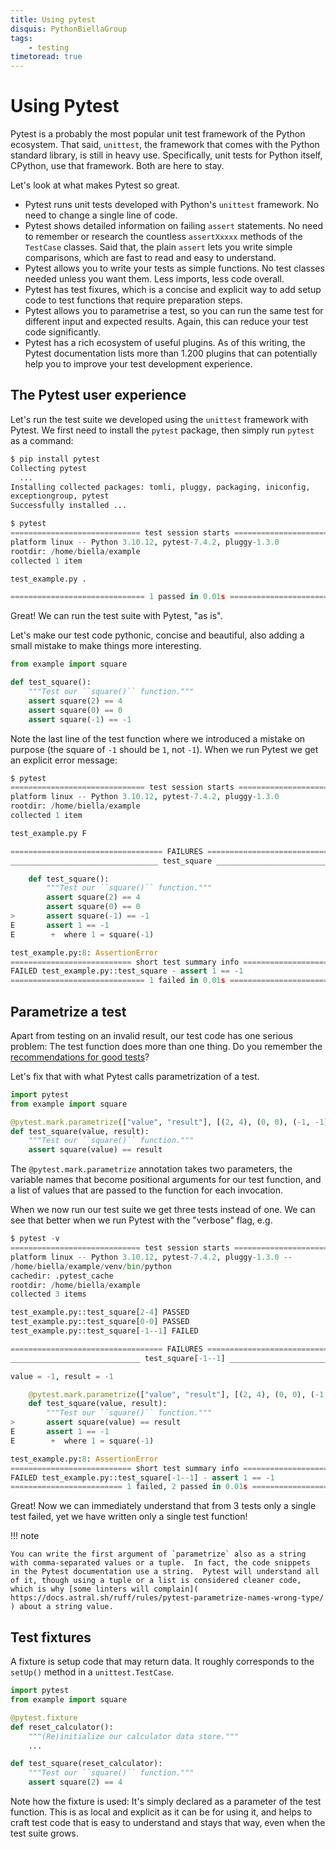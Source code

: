 ```yaml
---
title: Using pytest
disquis: PythonBiellaGroup
tags:
    - testing
timetoread: true
---
```


# Using Pytest

Pytest is a probably the most popular unit test framework of the Python
ecosystem.  That said, `unittest`, the framework that comes with the
Python standard library, is still in heavy use.  Specifically, unit tests
for Python itself, CPython, use that framework.  Both are here to stay.

Let's look at what makes Pytest so great.

- Pytest runs unit tests developed with Python's `unittest` framework.
  No need to change a single line of code.
- Pytest shows detailed information on failing `assert` statements. No
  need to remember or research the countless `assertXxxxx` methods of the
  `TestCase` classes.  Said that, the plain `assert` lets you write
  simple comparisons, which are fast to read and easy to understand.
- Pytest allows you to write your tests as simple functions.  No test
  classes needed unless you want them.  Less imports, less code overall.
- Pytest has test fixures, which is a concise and explicit way to add
  setup code to test functions that require preparation steps.
- Pytest allows you to parametrise a test, so you can run the same test
  for different input and expected results.  Again, this can reduce your
  test code significantly.
- Pytest has a rich ecosystem of useful plugins.  As of this writing, the
  Pytest documentation lists more than 1.200 plugins that can potentially
  help you to improve your test development experience.

## The Pytest user experience

Let's run the test suite we developed using the `unittest` framework with
Pytest.  We first need to install the `pytest` package, then simply run
`pytest` as a command:

```python
$ pip install pytest
Collecting pytest
  ...
Installing collected packages: tomli, pluggy, packaging, iniconfig,
exceptiongroup, pytest
Successfully installed ...
```

```python
$ pytest
============================= test session starts =============================
platform linux -- Python 3.10.12, pytest-7.4.2, pluggy-1.3.0
rootdir: /home/biella/example
collected 1 item

test_example.py .                                                       [100%]

============================== 1 passed in 0.01s ==============================
```

Great!  We can run the test suite with Pytest, "as is".

Let's make our test code pythonic, concise and beautiful, also adding a
small mistake to make things more interesting.

```python
from example import square

def test_square():
    """Test our ``square()`` function."""
    assert square(2) == 4
    assert square(0) == 0
    assert square(-1) == -1
```

Note the last line of the test function where we introduced a mistake on
purpose (the square of `-1` should be `1`, not `-1`).  When we run Pytest
we get an explicit error message:

```python
$ pytest
============================== test session starts ============================
platform linux -- Python 3.10.12, pytest-7.4.2, pluggy-1.3.0
rootdir: /home/biella/example
collected 1 item

test_example.py F                                                       [100%]

================================== FAILURES ===================================
_________________________________ test_square _________________________________

    def test_square():
        """Test our ``square()`` function."""
        assert square(2) == 4
        assert square(0) == 0
>       assert square(-1) == -1
E       assert 1 == -1
E        +  where 1 = square(-1)

test_example.py:8: AssertionError
=========================== short test summary info ===========================
FAILED test_example.py::test_square - assert 1 == -1
============================== 1 failed in 0.01s ==============================
```

## Parametrize a test

Apart from testing on an invalid result, our test code has one serious
problem:  The test function does more than one thing.  Do you remember
the [recommendations for good tests](pratiche.md)?

Let's fix that with what Pytest calls parametrization of a test.

```python
import pytest
from example import square

@pytest.mark.parametrize(["value", "result"], [(2, 4), (0, 0), (-1, -1)])
def test_square(value, result):
    """Test our ``square()`` function."""
    assert square(value) == result
```

The `@pytest.mark.parametrize` annotation takes two parameters, the
variable names that become positional arguments for our test function,
and a list of values that are passed to the function for each invocation.

When we now run our test suite we get three tests instead of one.  We can
see that better when we run Pytest with the "verbose" flag, e.g.

```python
$ pytest -v
============================= test session starts =============================
platform linux -- Python 3.10.12, pytest-7.4.2, pluggy-1.3.0 --
/home/biella/example/venv/bin/python
cachedir: .pytest_cache
rootdir: /home/biella/example
collected 3 items

test_example.py::test_square[2-4] PASSED                                [ 33%]
test_example.py::test_square[0-0] PASSED                                [ 66%]
test_example.py::test_square[-1--1] FAILED                              [100%]

================================== FAILURES ===================================
_____________________________ test_square[-1--1] ______________________________

value = -1, result = -1

    @pytest.mark.parametrize(["value", "result"], [(2, 4), (0, 0), (-1, -1)])
    def test_square(value, result):
        """Test our ``square()`` function."""
>       assert square(value) == result
E       assert 1 == -1
E        +  where 1 = square(-1)

test_example.py:8: AssertionError
=========================== short test summary info ===========================
FAILED test_example.py::test_square[-1--1] - assert 1 == -1
========================= 1 failed, 2 passed in 0.01s =========================
```

Great!  Now we can immediately understand that from 3 tests only a single
test failed, yet we have written only a single test function!

!!! note

    You can write the first argument of `parametrize` also as a string
    with comma-separated values or a tuple.  In fact, the code snippets
    in the Pytest documentation use a string.  Pytest will understand all
    of it, though using a tuple or a list is considered cleaner code,
    which is why [some linters will complain](
    https://docs.astral.sh/ruff/rules/pytest-parametrize-names-wrong-type/
    ) about a string value.

## Test fixtures

A fixture is setup code that may return data.  It roughly corresponds to
the `setUp()` method in a `unittest.TestCase`.

```python
import pytest
from example import square

@pytest.fixture
def reset_calculator():
    """(Re)initialize our calculator data store."""
    ...

def test_square(reset_calculator):
    """Test our ``square()`` function."""
    assert square(2) == 4
```

Note how the fixture is used:  It's simply declared as a parameter of the
test function.  This is as local and explicit as it can be for using it,
and helps to craft test code that is easy to understand and stays that
way, even when the test suite grows.
